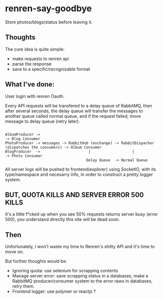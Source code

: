 # renren-say-goodbye
Store photos/blogs/status before leaving it.

## Thoughts
The core idea is quite simple:
* make requests to renren api
* parse the response
* save to a specific/recognizable format

## What I've done:
User login with renren Oauth.

Every API requests will be transfered to a delay queue of RabbitMQ, then after several seconds, the delay queue will transfer the messages to another queue called normal queue, and if the request failed, move message to delay queue (retry later).

```

AlbumProducer ->                                                                                -> Blog Consumer
PhotoProducer -> messages -> RabbitHub (exchange) -> RabbitDispacher (dispatches the consumers) -> Album Consumer
BlogProducer  ->                      |                   |                                     -> Photo Consumer
                                     Delay Queue  -> Normal Queue
```

All server logs will be pushed to frontend(explorer) using SocketIO, with its type/namespace and necesarry info, in order to construct a pretty logger system.

## BUT, QUOTA KILLS AND SERVER ERROR 500 KILLS
It's a little f*cked up when you see 50% requests returns server busy (error 500), you understand directly this site will be dead soon.

## Then
Unfortunately, I won't waste my time to Renren's shitty API and it's time to move on.

But further thoughts would be:
* Ignoring quota: use selenium for scrapping contents
* Manage server error: save scrapping status in a databases, make a RabbitMQ producer/consumer system to the error raws in databases, retry them.
* Frontend logger: use polymer or reactjs ?
